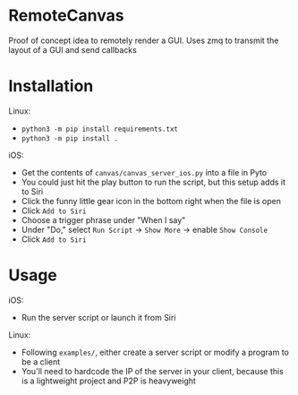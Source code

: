 # RemoteCanvas
Proof of concept idea to remotely render a GUI. Uses zmq to transmit the layout of a GUI and send callbacks

# Installation
Linux:
- `python3 -m pip install requirements.txt`
- `python3 -m pip install .`

iOS:
- Get the contents of `canvas/canvas_server_ios.py` into a file in Pyto
- You could just hit the play button to run the script, but this setup adds it to Siri
- Click the funny little gear icon in the bottom right when the file is open
- Click `Add to Siri`
- Choose a trigger phrase under "When I say"
- Under "Do," select `Run Script` -> `Show More` -> enable `Show Console`
- Click `Add to Siri`

# Usage
iOS:
- Run the server script or launch it from Siri

Linux:
- Following `examples/`, either create a server script or modify a program to be a client
- You'll need to hardcode the IP of the server in your client, because this is a lightweight project and P2P is heavyweight
